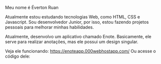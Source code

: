 Meu nome é Éverton Ruan

Atualmente estou estudando tecnologias Web, como HTML, CSS e Javascript.
Sou desenvolvedor Junior, por isso, estou fazendo projetos pessoais para melhorar minhas habilidades.

Atualmente, desenvolvo um aplicativo chamado Enote.
Basicamente, ele serve para realizar anotações, mas ele possui um design singular.

Veja ele funcionando: https://enoteapp.000webhostapp.com/
Ou acesse o código dele: 
